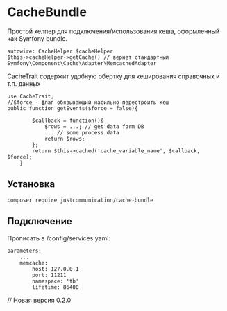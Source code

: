 # CacheBundle
Простой хелпер для подключения/использования кеша, оформленный как Symfony bundle.
```
autowire: CacheHelper $cacheHelper
$this->cacheHelper->getCache() // вернет стандартный Symfony\Component\Cache\Adapter\MemcachedAdapter
```

CacheTrait содержит удобную обертку для кеширования справочных и т.п. данных

```
use CacheTrait;
//$force - флаг обязывающий насильно перестроить кеш
public function getEvents($force = false){

        $callback = function(){
            $rows = ...; // get data form DB
            ... // some process data
            return $rows;
        };
        return $this->cached('cache_variable_name', $callback, $force);
    }
```

## Установка 
`composer require justcommunication/cache-bundle`

## Подключение
Прописать в /config/services.yaml:
```
parameters:
    ...    
    memcache:
        host: 127.0.0.1
        port: 11211
        namespace: 'tb'
        lifetime: 86400
```

// Новая версия 0.2.0
